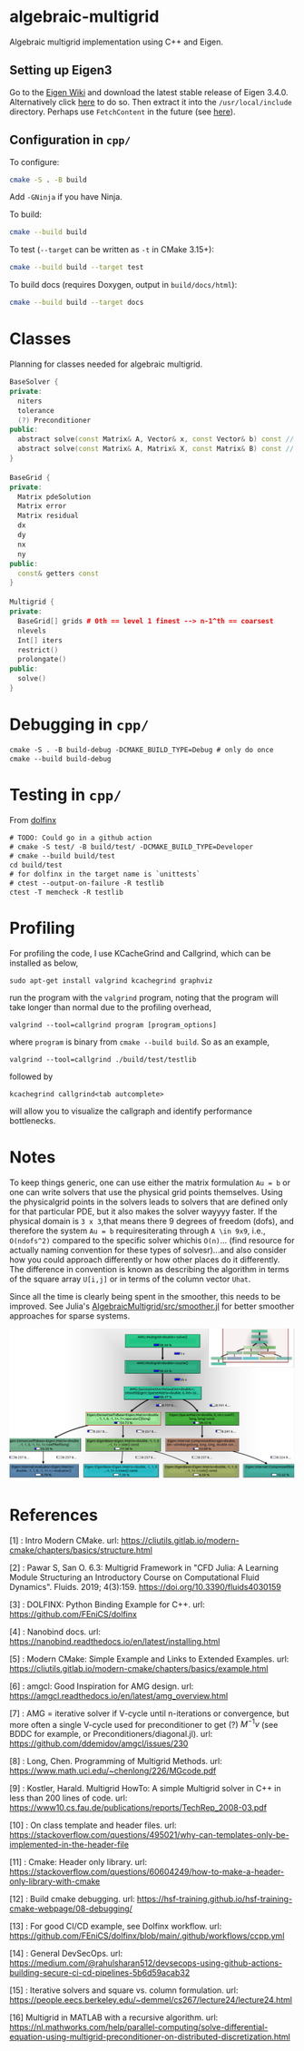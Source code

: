 # algebraic-multigrid

Algebraic multigrid implementation using C++ and Eigen.

## Setting up Eigen3

Go to the [Eigen Wiki](https://eigen.tuxfamily.org/index.php?title=Main_Page) and download the latest stable release of Eigen 3.4.0. Alternatively click [here](https://gitlab.com/libeigen/eigen/-/archive/3.4.0/eigen-3.4.0.tar.gz) to do so. Then extract it into the `/usr/local/include` directory. Perhaps use  `FetchContent` in the future (see [here](https://stackoverflow.com/questions/65860094/how-to-add-eigen-library-to-a-cmake-c-project-via-fetchcontent)).

## Configuration in `cpp/`

To configure:

```bash
cmake -S . -B build
```

Add `-GNinja` if you have Ninja.

To build:

```bash
cmake --build build
```

To test (`--target` can be written as `-t` in CMake 3.15+):

```bash
cmake --build build --target test
```

To build docs (requires Doxygen, output in `build/docs/html`):

```bash
cmake --build build --target docs
```

# Classes

Planning for classes needed for algebraic multigrid.

```cpp
BaseSolver {
private:
  niters
  tolerance
  (?) Preconditioner
public:
  abstract solve(const Matrix& A, Vector& x, const Vector& b) const // inplace vector sys solve
  abstract solve(const Matrix& A, Matrix& X, const Matrix& B) const // inplace matrix sys solve
}

BaseGrid {
private:
  Matrix pdeSolution
  Matrix error
  Matrix residual
  dx
  dy
  nx
  ny
public:
  const& getters const
}

Multigrid {
private:
  BaseGrid[] grids # 0th == level 1 finest --> n-1^th == coarsest 
  nlevels
  Int[] iters
  restrict()
  prolongate()
public:
  solve()
}
```

# Debugging in `cpp/`

```shell
cmake -S . -B build-debug -DCMAKE_BUILD_TYPE=Debug # only do once
cmake --build build-debug
```

# Testing in `cpp/`

From [dolfinx](https://github.com/FEniCS/dolfinx/blob/6189a7e2f42a63cc2bafd10696862efb41f0c3f9/.circleci/config.yml#L32)

```shell
# TODO: Could go in a github action
# cmake -S test/ -B build/test/ -DCMAKE_BUILD_TYPE=Developer 
# cmake --build build/test
cd build/test
# for dolfinx in the target name is `unittests`
# ctest --output-on-failure -R testlib
ctest -T memcheck -R testlib
```

# Profiling

For profiling the code, I use KCacheGrind and Callgrind, which can be installed as below,

```shell
sudo apt-get install valgrind kcachegrind graphviz
```

run the program with the `valgrind` program, noting that the program will take longer than normal due to the profiling overhead,

```shell
valgrind --tool=callgrind program [program_options]
```

where `program` is binary from `cmake --build build`. So as an example,

```shell
valgrind --tool=callgrind ./build/test/testlib
```

followed by 

```shell
kcachegrind callgrind<tab autcomplete>
```

will allow you to visualize the callgraph and identify performance bottlenecks.

# Notes

To keep things generic, one can use either the matrix formulation `Au = b` or one can write solvers that use the physical grid points themselves. Using the physicalgrid points in the solvers leads to solvers that are defined only for that particular
PDE, but it also makes the solver wayyyy faster. If the physical domain is `3 x 3`,that means there 9 degrees of freedom (dofs), and therefore the system `Au = b` requiresiterating through `A \in 9x9`, i.e., `O(ndofs^2)` compared to the specific solver whichis `O(n)`... (find resource for actually naming convention for these types of solvesr)...and also consider how you could approach differently or how other places do it differently. The difference in convention is known as describing the algorithm in terms of the square array `U[i,j]` or in terms of the column vector `Uhat`.

Since all the time is clearly being spent in the smoother, this needs to be improved. See Julia's [AlgebraicMultigrid/src/smoother.jl](https://github.com/JuliaLinearAlgebra/AlgebraicMultigrid.jl/blob/master/src/smoother.jl) for better smoother approaches for sparse systems.

![slow_smoother_callgraph](image/README/slow_smoother_callgraph.png)

# References

[1] : Intro Modern CMake. url: https://cliutils.gitlab.io/modern-cmake/chapters/basics/structure.html

[2] : Pawar S, San O. 6.3: Multigrid Framework in "CFD Julia: A Learning Module
Structuring an Introductory Course on Computational Fluid Dynamics". Fluids.
2019; 4(3):159. https://doi.org/10.3390/fluids4030159

[3] : DOLFINX: Python Binding Example for C++. url: https://github.com/FEniCS/dolfinx

[4] : Nanobind docs. url: https://nanobind.readthedocs.io/en/latest/installing.html

[5] : Modern CMake: Simple Example and Links to Extended Examples. url: https://cliutils.gitlab.io/modern-cmake/chapters/basics/example.html

[6] : amgcl: Good Inspiration for AMG design. url: https://amgcl.readthedocs.io/en/latest/amg_overview.html

[7] : AMG = iterative solver if V-cycle until n-iterations or convergence, but more often a single V-cycle used for preconditioner to get (?) $M^{-1} v$ (see BDDC for example, or Preconditioners/diagonal.jl). url: https://github.com/ddemidov/amgcl/issues/230

[8] : Long, Chen. Programming of Multigrid Methods. url: https://www.math.uci.edu/~chenlong/226/MGcode.pdf

[9] : Kostler, Harald. Multigrid HowTo: A simple Multigrid solver in C++ in less
than 200 lines of code. url: https://www10.cs.fau.de/publications/reports/TechRep_2008-03.pdf

[10] : On class template and header files. url: https://stackoverflow.com/questions/495021/why-can-templates-only-be-implemented-in-the-header-file

[11] : Cmake: Header only library. url: https://stackoverflow.com/questions/60604249/how-to-make-a-header-only-library-with-cmake

[12] : Build cmake debugging. url: https://hsf-training.github.io/hsf-training-cmake-webpage/08-debugging/

[13] : For good CI/CD example, see Dolfinx workflow. url: https://github.com/FEniCS/dolfinx/blob/main/.github/workflows/ccpp.yml

[14] : General DevSecOps. url: https://medium.com/@rahulsharan512/devsecops-using-github-actions-building-secure-ci-cd-pipelines-5b6d59acab32

[15] : Iterative solvers and square vs. column formulation. url: https://people.eecs.berkeley.edu/~demmel/cs267/lecture24/lecture24.html

[16] Multigrid in MATLAB with a recursive algorithm. url: https://nl.mathworks.com/help/parallel-computing/solve-differential-equation-using-multigrid-preconditioner-on-distributed-discretization.html

